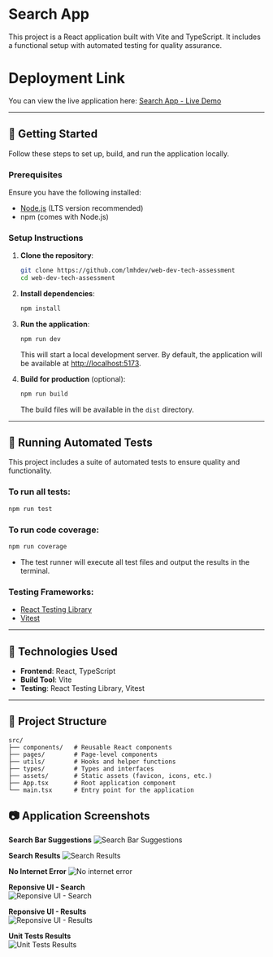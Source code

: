 # Search App

This project is a React application built with Vite and TypeScript. It includes a functional setup with automated testing for quality assurance.

# Deployment Link
You can view the live application here: [Search App - Live Demo](https://web-dev-tech-assessment.vercel.app/)

---

## 🚀 Getting Started

Follow these steps to set up, build, and run the application locally.

### Prerequisites

Ensure you have the following installed:

- [Node.js](https://nodejs.org/) (LTS version recommended)
- npm (comes with Node.js)

### Setup Instructions

1. **Clone the repository**:

   ```bash
   git clone https://github.com/lmhdev/web-dev-tech-assessment
   cd web-dev-tech-assessment
   ```

2. **Install dependencies**:

   ```bash
   npm install
   ```

3. **Run the application**:

   ```bash
   npm run dev
   ```

   This will start a local development server. By default, the application will be available at [http://localhost:5173](http://localhost:5173).

4. **Build for production** (optional):

   ```bash
   npm run build
   ```

   The build files will be available in the `dist` directory.

---

## 🧪 Running Automated Tests

This project includes a suite of automated tests to ensure quality and functionality.

### To run all tests:

```bash
npm run test
```

### To run code coverage:

```bash
npm run coverage
```

- The test runner will execute all test files and output the results in the terminal.

### Testing Frameworks:

- [React Testing Library](https://testing-library.com/)
- [Vitest](https://vitest.dev/)

---

## 🔧 Technologies Used

- **Frontend**: React, TypeScript
- **Build Tool**: Vite
- **Testing**: React Testing Library, Vitest

---

## 📂 Project Structure

```
src/
├── components/   # Reusable React components
├── pages/        # Page-level components
├── utils/        # Hooks and helper functions
├── types/        # Types and interfaces
├── assets/       # Static assets (favicon, icons, etc.)
├── App.tsx       # Root application component
└── main.tsx      # Entry point for the application
```

## 📷 Application Screenshots

**Search Bar Suggestions**
![Search Bar Suggestions](./public/search-suggestion.PNG)

**Search Results**
![Search Results](./public/search-result.PNG)

**No Internet Error**
![No internet error](./public/no-internet.PNG)

**Reponsive UI - Search**  
![Reponsive UI - Search](./public/mobile-1.PNG)

**Reponsive UI - Results**  
![Reponsive UI - Results](./public/mobile-2.PNG)

**Unit Tests Results**  
![Unit Tests Results](./public/test-pass.PNG)
